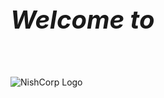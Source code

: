 <div class="max-w-full px-6 sm:px-12 md:px-0 animated-content text-center mx-auto">
  <h5 class="font-black uppercase tracking-wider leading-snug"
      style="font-size: clamp(1rem, 2.5rem, 3rem);">
    Welcome to
  </h5>
  <img
    src="{{ site.baseurl }}/assets/preloader.png"
    alt="NishCorp Logo"
    class="w-[12rem] sm:w-[20rem] md:w-[40rem] lg:w-[48rem] h-auto mx-auto fade-in"
  />
</div>
